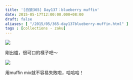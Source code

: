 ```yaml
---
title: '[白狼365] Day137：blueberry muffin'
date: 2015-05-17T12:00:00.000+08:00
draft: false
aliases: [ "/2015/05/365-day137blueberry-muffin.html" ]
tags : [collections - zaku]
---
```


![](/images/zaku137.jpg)

剛出爐，很可口的樣子吧～  

![](/images/zaku137a.jpg)

用muffin mix就不容易失敗啦，哈哈哈！
